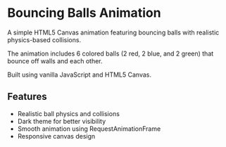 # Bouncing Balls Animation

A simple HTML5 Canvas animation featuring bouncing balls with realistic physics-based collisions.

The animation includes 6 colored balls (2 red, 2 blue, and 2 green) that bounce off walls and each other.

Built using vanilla JavaScript and HTML5 Canvas.

## Features
- Realistic ball physics and collisions
- Dark theme for better visibility
- Smooth animation using RequestAnimationFrame
- Responsive canvas design 